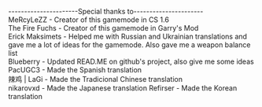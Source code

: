 ----------------------Special thanks to----------------------<br>
MeRcyLeZZ - Creator of this gamemode in CS 1.6<br>
The Fire Fuchs - Creator of this gamemode in Garry's Mod<br>
Erick Maksimets - Helped me with Russian and Ukrainian translations and gave me a lot of ideas for the gamemode. Also gave me a weapon balance list<br>
Blueberry - Updated READ.ME on github's project, also give me some ideas<br>
PacUGC3 - Made the Spanish translation<br>
辣鸡 | LaGi - Made the Tradicional Chinese translation<br>
nikarovxd - Made the Japanese translation
Refirser - Made the Korean translation